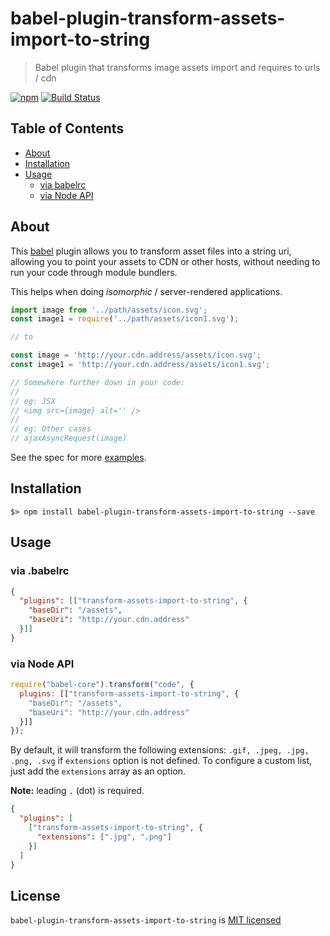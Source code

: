 # babel-plugin-transform-assets-import-to-string
> Babel plugin that transforms image assets import and requires to urls / cdn

[![npm][npm-badge]][npm-link]
[![Build Status][circle-badge]][circle-link]

## Table of Contents

-   [About](#about)
-   [Installation](#installation)
-   [Usage](#usage)
    -   [via babelrc](#via-babelrc)
    -   [via Node API](#via-node-api)

## About

This [babel](https://babeljs.io/) plugin allows you to transform asset files into a string uri, allowing you to point your assets to CDN or other hosts, without needing to run your code through module bundlers.

This helps when doing _isomorphic_ / server-rendered applications.

```js
import image from '../path/assets/icon.svg';
const image1 = require('../path/assets/icon1.svg');

// to

const image = 'http://your.cdn.address/assets/icon.svg';
const image1 = 'http://your.cdn.address/assets/icon1.svg';

// Somewhere further down in your code:
//
// eg: JSX
// <img src={image} alt='' />
//
// eg: Other cases
// ajaxAsyncRequest(image)
```

See the spec for more [examples](https://github.com/yeojz/babel-plugin-transform-assets-import-to-string/blob/master/test/index.spec.js).

## Installation

```
$> npm install babel-plugin-transform-assets-import-to-string --save
```

## Usage

### via .babelrc
```json
{
  "plugins": [["transform-assets-import-to-string", {
    "baseDir": "/assets",
    "baseUri": "http://your.cdn.address"
  }]]
}
```

### via Node API

```js
require("babel-core").transform("code", {
  plugins: [["transform-assets-import-to-string", {
    "baseDir": "/assets",
    "baseUri": "http://your.cdn.address"
  }]]
});
```

By default, it will transform the following extensions: `.gif, .jpeg, .jpg, .png, .svg` if `extensions` option is not defined. To configure a custom list, just add the `extensions` array as an option.

__Note:__ leading `.` (dot) is required.

```json
{
  "plugins": [
    ["transform-assets-import-to-string", {
      "extensions": [".jpg", ".png"]
    }]
  ]
}
```

## License

`babel-plugin-transform-assets-import-to-string` is [MIT licensed](./LICENSE)

[circle-badge]: https://img.shields.io/circleci/project/github/yeojz/babel-plugin-transform-assets-import-to-string/master.svg?style=flat-square
[circle-link]: https://circleci.com/gh/yeojz/babel-plugin-transform-assets-import-to-string

[npm-badge]: https://img.shields.io/npm/v/babel-plugin-transform-assets-import-to-string.svg?style=flat-square
[npm-link]: https://www.npmjs.com/package/babel-plugin-transform-assets-import-to-string
